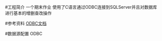 #工程简介
一个期末作业
使用了C语言通过ODBC连接到SQLServer并且对数据库进行基本的增删查改操作

#参考资料
[ODBC文档](https://docs.microsoft.com/zh-cn/sql/odbc/reference/sample-odbc-program?view=sql-server-ver15)

#数据源配置
ODBC
